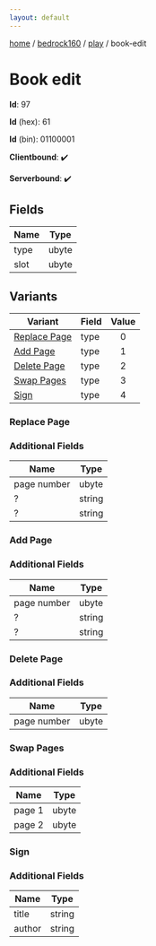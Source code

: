 ```yaml
---
layout: default
---
```


[home](/)  /  [bedrock160](/protocol/bedrock160)  /  [play](/protocol/bedrock160/play)  /  book-edit

# Book edit

**Id**: 97

**Id** (hex): 61

**Id** (bin): 01100001

**Clientbound**: ✔️

**Serverbound**: ✔️

## Fields

Name | Type
---|---
type | ubyte
slot | ubyte

## Variants

Variant | Field | Value
---|---|:---:
[Replace Page](#replace_page) | type | 0
[Add Page](#add_page) | type | 1
[Delete Page](#delete_page) | type | 2
[Swap Pages](#swap_pages) | type | 3
[Sign](#sign) | type | 4

### Replace Page

### Additional Fields

Name | Type
---|---
page number | ubyte
? | string
? | string

### Add Page

### Additional Fields

Name | Type
---|---
page number | ubyte
? | string
? | string

### Delete Page

### Additional Fields

Name | Type
---|---
page number | ubyte

### Swap Pages

### Additional Fields

Name | Type
---|---
page 1 | ubyte
page 2 | ubyte

### Sign

### Additional Fields

Name | Type
---|---
title | string
author | string
